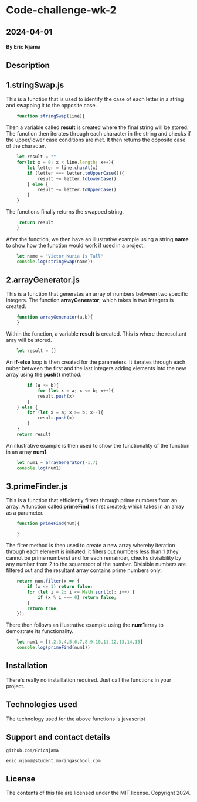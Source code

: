 # Code-challenge-wk-2
## 2024-04-01
#### By Eric Njama
## Description
## 1.stringSwap.js
This is a function that is used to identify the case of each letter in a string and swapping it to the opposite case. 
```js
    function stringSwap(line){
```
Then a variable called **result** is created where the final string will be stored. The function then iterates through each character in the string and checks if the upper/lower case conditions are met. It then returns the opposite case of the character. 
```js
    let result = ""
    for(let x = 0; x < line.length; x++){
        let letter = line.charAt(x)
        if (letter === letter.toUpperCase()){
            result += letter.toLowerCase()
        } else { 
            result += letter.toUpperCase()
        }
    }
```
The functions finally returns the swapped string. 
```js
     return result
    }
```
After the function, we then have an illustrative example using a string **name** to show how the function would work if used in a project. 
```js
    let name = "Victor Kuria Is Tall"
    console.log(stringSwap(name))
```
## 2.arrayGenerator.js
This is a function that generates an array of numbers between two specific integers. The function **arrayGenerator**, which takes in two integers is created.
```js
    function arrayGenerator(a,b){
    }
```
Within the function, a variable **result** is created. This is where the resultant aray will be stored. 
```js
    let result = []
```
An **if-else** loop is then created for the parameters. It iterates through each nuber between the first and the last integers adding elements into the new array using the **push()** method. 
```js
        if (a <= b){
            for (let x = a; x <= b; x++){
            result.push(x)
        }
    } else {
        for (let x = a; x >= b; x--){
            result.push(x)
        }
    }
    return result

```
An illustrative example is then used to show the functionality of the function in an array **num1**.
```js
    let num1 = arrayGenerator(-1,7)
    console.log(num1)
```
## 3.primeFinder.js
This is a function that efficiently filters through prime numbers from an array. A function called **primeFind** is first created; which takes in an array as a parameter. 
```js
    function primeFind(num){

    }
```
The filter method is then used to create a new array whereby iteration through each element is initiated. it filters out numbers less than 1 (they cannot be prime numbers) and for each remainder, checks divisibility by any number from 2 to the squareroot of the number. Divisible numbers are filtered out and the resultant array contains prime numbers only. 
```js
    return num.filter(x => {
        if (x <= 1) return false;
        for (let i = 2; i <= Math.sqrt(x); i++) {
            if (x % i === 0) return false;
        }
        return true;
    });
```
There then follows an illustrative example using the **num1**array to demostrate its functionality. 
```js
    let num1 = [1,2,3,4,5,6,7,8,9,10,11,12,13,14,15]
    console.log(primeFind(num1))
```
## Installation 
There's really no installlation required. Just call the functions in your project.
## Technologies used
The technology used for the above functions is javascript 
## Support and contact details
``github.com/EricNjama``

``eric.njama@student.moringaschool.com``
## License 
The contents of this file are licensed under the MIT license.
Copyright 2024.